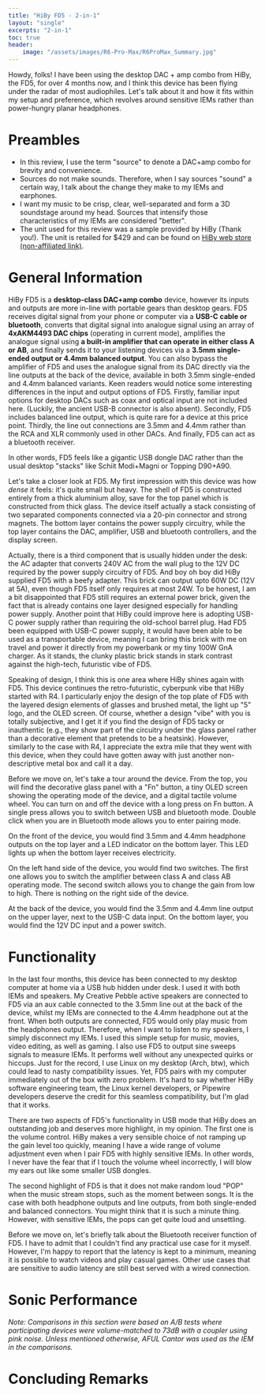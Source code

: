 ```yaml
---
title: "HiBy FD5 - 2-in-1"
layout: "single"
excerpts: "2-in-1"
toc: true
header:
    image: "/assets/images/R6-Pro-Max/R6ProMax_Summary.jpg"
---
```


Howdy, folks! I have been using the desktop DAC + amp combo from HiBy, the FD5, for over 4 months now, and I think this device has been flying under the radar of most audiophiles. Let's talk about it and how it fits within my setup and preference, which revolves around sensitive IEMs rather than power-hungry planar headphones. 

Preambles
===
- In this review, I use the term "source" to denote a DAC+amp combo for brevity and convenience. 
- Sources do not make sounds. Therefore, when I say sources "sound" a certain way, I talk about the change they make to my IEMs and earphones. 
- I want my music to be crisp, clear, well-separated and form a 3D soundstage around my head. Sources that intensify those characteristics of my IEMs are considered "better". 
- The unit used for this review was a sample provided by HiBy (Thank you!). The unit is retailed for $429 and can be found on [HiBy web store (non-affiliated link)](https://store.hiby.com/products/hiby-fd5).

General Information 
===

HiBy FD5 is a **desktop-class DAC+amp combo** device, however its inputs and outputs are more in-line with portable gears than desktop gears. FD5 receives digital signal from your phone or computer via a **USB-C cable or bluetooth**, converts that digital signal into analogue signal using an array of **4xAKM4493 DAC chips** (operating in current mode), amplifies the analogue signal using **a built-in amplifier that can operate in either class A or AB**, and finally sends it to your listening devices via a **3.5mm single-ended output or 4.4mm balanced output**. You can also bypass the amplifier of FD5 and uses the analogue signal from its DAC directly via the line outputs at the back of the device, available in both 3.5mm single-ended and 4.4mm balanced variants. Keen readers would notice some interesting differences in the input and output options of FD5. Firstly, familiar input options for desktop DACs such as coax and optical input are not included here. (Luckily, the ancient USB-B connector is also absent). Secondly, FD5 includes balanced line output, which is quite rare for a device at this price point. Thirdly, the line out connections are 3.5mm and 4.4mm rather than the RCA and XLR commonly used in other DACs. And finally, FD5 can act as a bluetooth receiver. 

In other words, FD5 feels like a gigantic USB dongle DAC rather than the usual desktop "stacks" like Schiit Modi+Magni or Topping D90+A90.

Let's take a closer look at FD5. My first impression with this device was how *dense* it feels: it's quite small but heavy. The shell of FD5 is constructed entirely from a thick aluminium alloy, save for the top panel which is constructed from thick glass. The device itself actually a stack consisting of two separated components connected via a 20-pin connector and strong magnets. The bottom layer contains the power supply circuitry, while the top layer contains the DAC, amplifier, USB and bluetooth controllers, and the display screen. 

Actually, there is a third component that is usually hidden under the desk: the AC adapter that converts 240V AC from the wall plug to the 12V DC required by the power supply circuitry of FD5. And boy oh boy did HiBy supplied FD5 with a beefy adapter. This brick can output upto 60W DC (12V at 5A), even though FD5 itself only requires at most 24W. To be honest, I am a bit disappointed that FD5 still requires an external power brick, given the fact that is already contains one layer designed especially for handling power supply. Another point that HiBy could improve here is adopting USB-C power supply rather than requiring the old-school barrel plug. Had FD5 been equipped with USB-C power supply, it would have been able to be used as a transportable device, meaning I can bring this brick with me on travel and power it directly from my powerbank or my tiny 100W GnA charger. As it stands, the clunky plastic brick stands in stark contrast against the high-tech, futuristic vibe of FD5. 

Speaking of design, I think this is one area where HiBy shines again with FD5. This device continues the retro-futuristic, cyberpunk vibe that HiBy started with R4. I particularly enjoy the design of the top plate of FD5 with the layered design elements of glasses and brushed metal, the light up "5" logo, and the OLED screen. Of course, whether a design "vibe" with you is totally subjective, and I get it if you find the design of FD5 tacky or inauthentic (e.g., they show part of the circuitry under the glass panel rather than a decorative element that pretends to be a heatsink). However, similarly to the case with R4, I appreciate the extra mile that they went with this device, when they could have gotten away with just another non-descriptive metal box and call it a day. 

Before we move on, let's take a tour around the device. From the top, you will find the decorative glass panel with a "Fn" button, a tiny OLED screen showing the operating mode of the device, and a digital tactile volume wheel. You can turn on and off the device with a long press on Fn button. A single press allows you to switch between USB and bluetooth mode. Double click when you are in Bluetooth mode allows you to enter pairing mode.

On the front of the device, you would find 3.5mm and 4.4mm headphone outputs on the top layer and a LED indicator on the bottom layer. This LED lights up when the bottom layer receives electricity. 

On the left hand side of the device, you would find two switches. The first one allows you to switch the amplifier between class A and class AB operating mode. The second switch allows you to change the gain from low to high. There is nothing on the right side of the device. 

At the back of the device, you would find the 3.5mm and 4.4mm line output on the upper layer, next to the USB-C data input. On the bottom layer, you would find the 12V DC input and a power switch. 


Functionality 
===

In the last four months, this device has been connected to my desktop computer at home via a USB hub hidden under desk. I used it with both IEMs and speakers. My Creative Pebble active speakers are connected to FD5 via an aux cable connected to the 3.5mm line out at the back of the device, whilst my IEMs are connected to the 4.4mm headphone out at the front. When both outputs are connected, FD5 would only play music from the headphones output. Therefore, when I want to listen to my speakers, I simply disconnect my IEMs. I used this simple setup for music, movies, video editing, as well as gaming. I also use FD5 to output sine sweeps signals to measure IEMs. It performs well without any unexpected quirks or hiccups. Just for the record, I use Linux on my desktop (Arch, btw), which could lead to nasty compatibility issues. Yet, FD5 pairs with my computer immediately out of the box with zero problem. It's hard to say whether HiBy software engineering team, the Linux kernel developers, or Pipewire developers deserve the credit for this seamless compatibility, but I'm glad that it works.

There are two aspects of FD5's functionality in USB mode that HiBy does an outstanding job and deserves more highlight, in my opinion. The first one is the volume control. HiBy makes a very sensible choice of not ramping up the gain level too quickly, meaning I have a wide range of volume adjustment even when I pair FD5 with highly sensitive IEMs. In other words, I never have the fear that if I touch the volume wheel incorrectly, I will blow my ears out like some smaller USB dongles.

The second highlight of FD5 is that it does not make random loud "POP" when the music stream stops, such as the moment between songs. It is the case with both headphone outputs and line outputs, from both single-ended and balanced connectors. You might think that it is such a minute thing. However, with sensitive IEMs, the pops can get quite loud and unsettling. 

Before we move on, let's briefly talk about the Bluetooth receiver function of FD5. I have to admit that I couldn't find any practical use case for it myself. However, I'm happy to report that the latency is kept to a minimum, meaning it is possible to watch videos and play casual games. Other use cases that are sensitive to audio latency are still best served with a wired connection.


Sonic Performance
===

*Note: Comparisons in this section were based on A/B tests where participating devices were volume-matched to 73dB with a coupler using pink noise. Unless mentioned otherwise, AFUL Cantor was used as the IEM in the comparisons.*



Concluding Remarks
===

